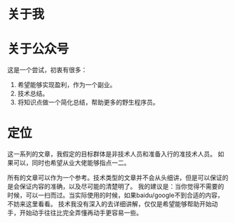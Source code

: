 # 关于我



# 关于公众号

这是一个尝试，初衷有很多：

1. 希望能够实现盈利，作为一个副业。
2. 技术总结。
3. 将知识点做一个简化总结，帮助更多的野生程序员。

# 定位
这一系列的文章，我假定的目标群体是非技术人员和准备入行的准技术人员。
如果可以，同时也希望从业大佬能够指点一二。

所有的文章可以作为一个参考。技术类型的文章并不会从头细讲，但是可以保证的是会保证内容的准确，以及尽可能的清楚明了。
我的建议是：当你觉得不需要的时候，可以一扫而过。当实际使用的时候，如果baidu/google不到合适的内容，不妨来这里看看。
技术我没有深入的去详细讲解，仅仅是希望能够帮助开始动手，开始动手往往比完全弄懂再动手更容易一些。


